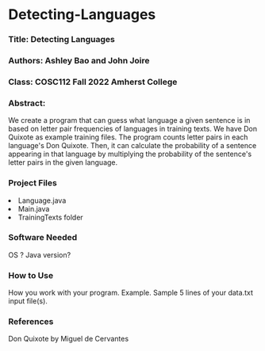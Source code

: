 # Detecting-Languages


<h3>Title: Detecting Languages</h3>
<h3>Authors: Ashley Bao and John Joire</h3>
<h3>Class: COSC112 Fall 2022 Amherst College</h3>
<h3>Abstract:</h3> 
We create a program that can guess what language a given sentence is in based on letter pair frequencies of languages in training texts. We have Don Quixote as example training files. The program counts letter pairs in each language's Don Quixote. Then, it can calculate the probability of a sentence appearing in that language by multiplying the probability of the sentence's letter pairs in the given language.
<h3>Project Files</h3>
<li>Language.java</li>
<li>Main.java</li> 
<li>TrainingTexts folder</li>
<h3>Software Needed</h3>
OS ? Java version?
<h3>How to Use</h3>
How you work with your program. Example.
Sample 5 lines of your data.txt input file(s).
<h3>References</h3> 
Don Quixote by Miguel de Cervantes